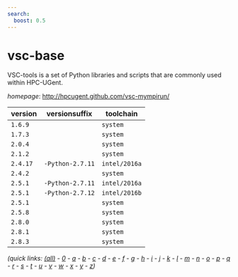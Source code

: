 ```yaml
---
search:
  boost: 0.5
---
```

# vsc-base

VSC-tools is a set of Python libraries and scripts that are commonly used within HPC-UGent.

*homepage*: <http://hpcugent.github.com/vsc-mympirun/>

version | versionsuffix | toolchain
--------|---------------|----------
``1.6.9`` |  | ``system``
``1.7.3`` |  | ``system``
``2.0.4`` |  | ``system``
``2.1.2`` |  | ``system``
``2.4.17`` | ``-Python-2.7.11`` | ``intel/2016a``
``2.4.2`` |  | ``system``
``2.5.1`` | ``-Python-2.7.11`` | ``intel/2016a``
``2.5.1`` | ``-Python-2.7.12`` | ``intel/2016b``
``2.5.1`` |  | ``system``
``2.5.8`` |  | ``system``
``2.8.0`` |  | ``system``
``2.8.1`` |  | ``system``
``2.8.3`` |  | ``system``


*(quick links: [(all)](../index.md) - [0](../0/index.md) - [a](../a/index.md) - [b](../b/index.md) - [c](../c/index.md) - [d](../d/index.md) - [e](../e/index.md) - [f](../f/index.md) - [g](../g/index.md) - [h](../h/index.md) - [i](../i/index.md) - [j](../j/index.md) - [k](../k/index.md) - [l](../l/index.md) - [m](../m/index.md) - [n](../n/index.md) - [o](../o/index.md) - [p](../p/index.md) - [q](../q/index.md) - [r](../r/index.md) - [s](../s/index.md) - [t](../t/index.md) - [u](../u/index.md) - [v](../v/index.md) - [w](../w/index.md) - [x](../x/index.md) - [y](../y/index.md) - [z](../z/index.md))*

